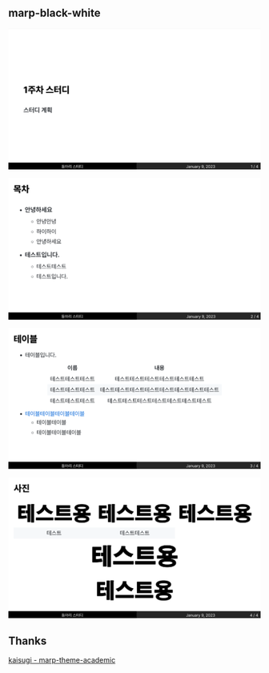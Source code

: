 ## marp-black-white

![1](images/1.png)

![2](images/2.png)

![3](images/3.png)

![4](images/4.png)

## Thanks

<a href="https://github.com/kaisugi/marp-theme-academic">kaisugi - marp-theme-academic</a>
